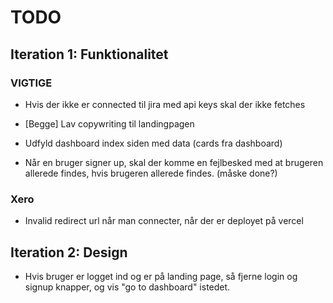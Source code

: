 # TODO

## Iteration 1: Funktionalitet

### VIGTIGE
- Hvis der ikke er connected til jira med api keys skal der ikke fetches

- [Begge] Lav copywriting til landingpagen
- Udfyld dashboard index siden med data (cards fra dashboard)
- Når en bruger signer up, skal der komme en fejlbesked med at brugeren allerede findes, hvis brugeren allerede findes. (måske done?)

### Xero
- Invalid redirect url når man connecter, når der er deployet på vercel

## Iteration 2: Design
- Hvis bruger er logget ind og er på landing page, så fjerne login og signup knapper, og vis "go to dashboard" istedet.
